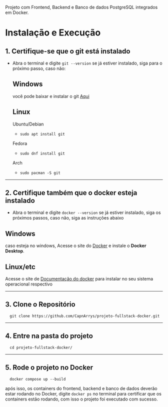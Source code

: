 Projeto com Frontend, Backend e Banco de dados PostgreSQL integrados em Docker.

# Instalação e Execução

## 1. Certifique-se que o git está instalado
- Abra o terminal e digite `git --version`
   se já estiver instalado, siga para o próximo passo, caso não:
  ## Windows
  você pode baixar e instalar o git [Aqui](https://git-scm.com/downloads/win)
  ## Linux
  Ubuntu/Debian
   - ``sudo apt install git``

  Fedora
   - ``sudo dnf install git``

  Arch
   - ``sudo pacman -S git``
---

## 2. Certifique também que o docker esteja instalado
   - Abra o terminal e digite `docker --version`
   se já estiver instalado, siga os próximos passos, caso não, siga as instruções abaixo
## Windows
caso esteja no windows, Acesse o site do [Docker](https://www.docker.com/get-started/) e instale o **Docker Desktop**.

## Linux/etc
Acesse o site de [Documentação do docker](https://docs.docker.com/engine/install/) para instalar no seu sistema operacional respectivo

---

## 3. Clone o Repositório
      git clone https://github.com/CapnArrys/projeto-fullstack-docker.git

---

## 4. Entre na pasta do projeto
      cd projeto-fullstack-docker/
---

## 5. Rode o projeto no Docker
      docker compose up --build

após isso, os containers do frontend, backend e banco de dados deverão estar rodando no Docker, digite `docker ps` no terminal para certificar que os containers estão rodando, com isso o projeto foi executado com sucesso.
